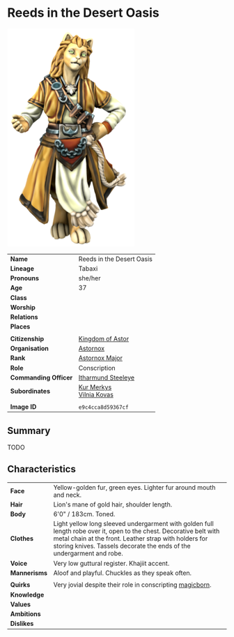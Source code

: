 # Reeds in the Desert Oasis

<img src="https://raw.githubusercontent.com/jesskelsall/astarus-images/main/characters/portraits/e9c4cca8d59367cf.png" height="500" />

|||
| --- | --- |
| **Name** | Reeds in the Desert Oasis | character.3
| **Lineage** | Tabaxi |
| **Pronouns** | she/her |
| **Age** | 37 |
| **Class** | |
| **Worship** | |
| **Relations** | |
| **Places** | |
|||
| **Citizenship** | [Kingdom of Astor](../civilisations/kingdom-of-astor/kingdom-of-astor.md) |
| **Organisation** | [Astornox](../organisations/astornox/astornox.md) |
| **Rank** | [Astornox Major](../organisations/astornox/ranks/astornox-major.md) |
| **Role** | Conscription |
| **Commanding Officer** | [Itharmund Steeleye](itharmund-steeleye.md) |
| **Subordinates** | [Kur Merkys](kur-merkys.md)<br>[Vilnia Kovas](vilnia-kovas.md) |
|||
| **Image ID** | `e9c4cca8d59367cf` |

## Summary

TODO

## Characteristics

| | |
| --- | --- |
| **Face** | Yellow-golden fur, green eyes. Lighter fur around mouth and neck. | characteristics.2
| **Hair** | Lion's mane of gold hair, shoulder length. |
| **Body** | 6'0" / 183cm. Toned. |
| **Clothes** | Light yellow long sleeved undergarment with golden full length robe over it, open to the chest. Decorative belt with metal chain at the front. Leather strap with holders for storing knives. Tassels decorate the ends of the undergarment and robe. |
| **Voice** | Very low guttural register. Khajiit accent. |
| **Mannerisms** | Aloof and playful. Chuckles as they speak often. |
| | |
| **Quirks** | Very jovial despite their role in conscripting [magicborn](../civilisations/kingdom-of-astor/magicborn.md). |
| **Knowledge** | |
| **Values** | |
| **Ambitions** | |
| **Dislikes** | |
